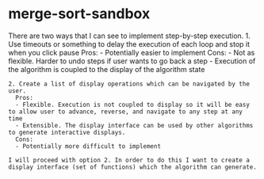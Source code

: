 # merge-sort-sandbox

There are two ways that I can see to implement step-by-step execution.
    1. Use timeouts or something to delay the execution of each loop and stop it when you click pause
      Pros:
      - Potentially easier to implement
      Cons:
      - Not as flexible. Harder to undo steps if user wants to go back a step
      - Execution of the algorithm is coupled to the display of the algorithm state
    
    2. Create a list of display operations which can be navigated by the user.
      Pros:
      - Flexible. Execution is not coupled to display so it will be easy to allow user to advance, reverse, and navigate to any step at any time
      - Extensible. The display interface can be used by other algorithms to generate interactive displays.
      Cons:
      - Potentially more difficult to implement

    I will proceed with option 2. In order to do this I want to create a display interface (set of functions) which the algorithm can generate. 
